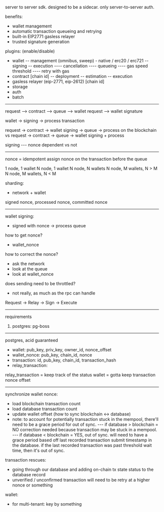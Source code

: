 server to server sdk. designed to be a sidecar.
only server-to-server auth.

benefits:
- wallet management
- automatic transaction queueing and retrying
- built-in EIP2771 gasless relayer
- trusted signature generation

plugins: (enable/disable)
- wallet
-- management (omnibus, sweep) - native / erc20 / erc721
-- signing
-- execution
---- cancellation
---- queueing
---- gas speed threshold
---- retry with gas
- contract [chain id]
-- deployment
-- estimation
-- execution
- gasless relayer (eip-2771, eip-2612) [chain id]
- storage
- auth
- batch

--------

request --> contract --> queue --> wallet
request --> wallet signature

wallet -> signing -> process transaction

request -> contract -> wallet signing -> queue -> process on the blockchain
vs
request -> contract -> queue -> wallet signing + process

signing --- nonce dependent vs not

--------

nonce = idempotent
assign nonce on the transaction before the queue

1 node, 1 wallet
N node, 1 wallet
N node, N wallets
N node, M wallets, N > M
N node, M wallets, N < M

sharding:
- network + wallet

signed nonce, processed nonce, committed nonce

---------

wallet signing:
- signed with nonce -> process queue

how to get nonce?
- wallet_nonce

how to correct the nonce?
- ask the network
- look at the queue
- look at wallet_nonce

does sending need to be throttled?
- not really, as much as the rpc can handle

Request -> Relay -> Sign -> Execute

---------

requirements
1. postgres: pg-boss

----------

postgres, acid guaranteed
- wallet: pub_key, priv_key, owner_id, nonce_offset
- wallet_nonce: pub_key, chain_id, nonce
- transaction: id, pub_key, chain_id, transaction_hash
- relay_transaction:

relay_transaction = keep track of the status
wallet = gotta keep transaction nonce offset

----------

synchronize wallet nonce:
- load blockchain transaction count
- load database transaction count
- update wallet offset (how to sync blockchain <-> database)
- note: to account for potentially transaction stuck in the mempool, there'll need to be a grace period for out of sync.
--- if database > blockchain = NO correction needed because transaction may be stuck in a mempool.
--- if database < blockchain = YES, out of sync. will need to have a grace period based off last recorded transaction submit timestamp in the database. if the last recorded transaction was past threshold wait time, then it's out of sync.

transaction rescues:
- going through our database and adding on-chain tx state status to the database record
- unverified / unconfirmed transaction will need to be retry at a higher nonce or something

wallet:
- for multi-tenant: key by something


